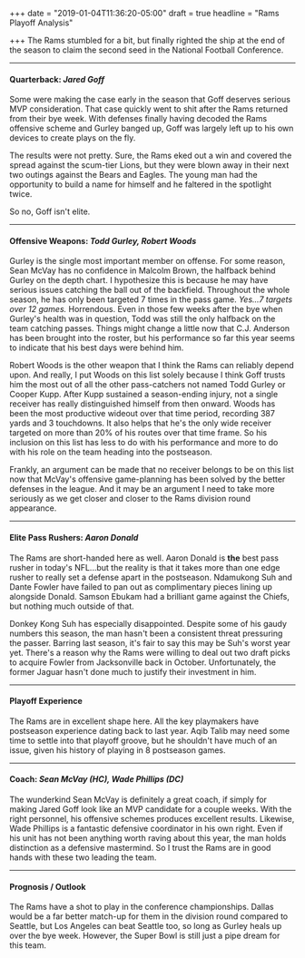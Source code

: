 +++
date = "2019-01-04T11:36:20-05:00"
draft = true
headline = "Rams Playoff Analysis"

+++
The Rams stumbled for a bit, but finally righted the ship at the end of the season to claim the second seed in the National Football Conference.

***

#### Quarterback: _Jared Goff_

Some were making the case early in the season that Goff deserves serious MVP consideration. That case quickly went to shit after the Rams returned from their bye week. With defenses finally having decoded the Rams offensive scheme and Gurley banged up, Goff was largely left up to his own devices to create plays on the fly. 

The results were not pretty. Sure, the Rams eked out a win and covered the spread against the scum-tier Lions, but they were blown away in their next two outings against the Bears and Eagles. The young man had the opportunity to build a name for himself and he faltered in the spotlight twice.

So no, Goff isn't elite.

***

#### Offensive Weapons: _Todd Gurley, Robert Woods_

Gurley is the single most important member on offense. For some reason, Sean McVay has no confidence in Malcolm Brown, the halfback behind Gurley on the depth chart. I hypothesize this is because he may have serious issues catching the ball out of the backfield. Throughout the whole season, he has only been targeted 7 times in the pass game. _Yes...7 targets over 12 games._ Horrendous. Even in those few weeks after the bye when Gurley's health was in question, Todd was still the only halfback on the team catching passes. Things might change a little now that C.J. Anderson has been brought into the roster, but his performance so far this year seems to indicate that his best days were behind him.

Robert Woods is the other weapon that I think the Rams can reliably depend upon. And really, I put Woods on this list solely because I think Goff trusts him the most out of all the other pass-catchers not named Todd Gurley or Cooper Kupp. After Kupp sustained a season-ending injury, not a single receiver has really distinguished himself from then onward. Woods has been the most productive wideout over that time period, recording 387 yards and 3 touchdowns. It also helps that he's the only wide receiver targeted on more than 20% of his routes over that time frame. So his inclusion on this list has less to do with his performance and more to do with his role on the team heading into the postseason.

Frankly, an argument can be made that no receiver belongs to be on this list now that McVay's offensive game-planning has been solved by the better defenses in the league. And it may be an argument I need to take more seriously as we get closer and closer to the Rams division round appearance.

***

#### Elite Pass Rushers: _Aaron Donald_

The Rams are short-handed here as well. Aaron Donald is **the** best pass rusher in today's NFL...but the reality is that it takes more than one edge rusher to really set a defense apart in the postseason. Ndamukong Suh and Dante Fowler have failed to pan out as complimentary pieces lining up alongside Donald. Samson Ebukam had a brilliant game against the Chiefs, but nothing much outside of that.

Donkey Kong Suh has especially disappointed. Despite some of his gaudy numbers this season, the man hasn't been a consistent threat pressuring the passer. Barring last season, it's fair to say this may be Suh's worst year yet.  There's a reason why the Rams were willing to deal out two draft picks to acquire Fowler from Jacksonville back in October.  Unfortunately, the former Jaguar hasn't done much to justify their investment in him.

***

#### Playoff Experience

The Rams are in excellent shape here. All the key playmakers have postseason experience dating back to last year. Aqib Talib may need some time to settle into that playoff groove, but he shouldn't have much of an issue, given his history of playing in 8 postseason games.

***

#### Coach: _Sean McVay (HC), Wade Phillips (DC)_

The wunderkind Sean McVay is definitely a great coach, if simply for making Jared Goff look like an MVP candidate for a couple weeks. With the right personnel, his offensive schemes produces excellent results. Likewise, Wade Phillips is a fantastic defensive coordinator in his own right. Even if his unit has not been anything worth raving about this year, the man holds distinction as a defensive mastermind. So I trust the Rams are in good hands with these two leading the team. 

***

#### Prognosis / Outlook

The Rams have a shot to play in the conference championships. Dallas would be a far better match-up for them in the division round compared to Seattle, but Los Angeles can beat Seattle too, so long as Gurley heals up over the bye week. However, the Super Bowl is still just a pipe dream for this team.